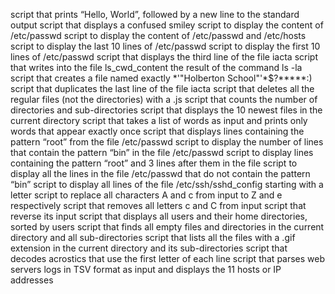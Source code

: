 script that prints “Hello, World”, followed by a new line to the standard output
script that displays a confused smiley
script to display the content of /etc/passwd
script to display the content of /etc/passwd and /etc/hosts
script to display the last 10 lines of /etc/passwd
script to display the first 10 lines of /etc/passwd
script that displays the third line of the file iacta
script that writes into the file ls_cwd_content the result of the command ls -la
script that creates a file named exactly *\'"Holberton School"'\*$?*****:)
script that duplicates the last line of the file iacta
script that deletes all the regular files (not the directories) with a .js
script that counts the number of directories and sub-directories
script that displays the 10 newest files in the current directory
script that takes a list of words as input and prints only words that appear exactly once
script that displays lines containing the pattern “root” from the file /etc/passwd
script to display the number of lines that contain the pattern “bin” in the file /etc/passwd
script to display lines containing the pattern “root” and 3 lines after them in the file
 script to display all the lines in the file /etc/passwd that do not contain the pattern “bin”
 script to display all lines of the file /etc/ssh/sshd_config starting with a letter
 script to replace all characters A and c from input to Z and e respectively
 script that removes all letters c and C from input
 script that reverse its input
script that displays all users and their home directories, sorted by users
script that finds all empty files and directories in the current directory and all sub-directories
script that lists all the files with a .gif extension in the current directory and its sub-directories
 script that decodes acrostics that use the first letter of each line
 script that parses web servers logs in TSV format as input and displays the 11 hosts or IP addresses
